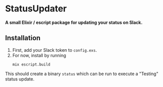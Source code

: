 # StatusUpdater

**A small Elixir / escript package for updating your status on Slack.**

## Installation

1. First, add your Slack token to `config.exs`.
2. For now, install by running
    ```
    mix escript.build
    ```

This should create a binary `status` which can be run to execute a "Testing" status update.

<!-- If [available in Hex](https://hex.pm/docs/publish), the package can be installed
by adding `status_updater` to your list of dependencies in `mix.exs`:

```elixir
def deps do
  [
    {:status_updater, "~> 0.1.0"}
  ]
end
```

Documentation can be generated with [ExDoc](https://github.com/elixir-lang/ex_doc)
and published on [HexDocs](https://hexdocs.pm). Once published, the docs can
be found at [https://hexdocs.pm/status_updater](https://hexdocs.pm/status_updater).
 -->
